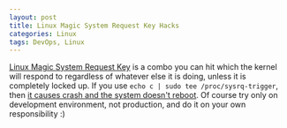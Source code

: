 ```yaml
---
layout: post
title: Linux Magic System Request Key Hacks
categories: Linux
tags: DevOps, Linux
---
```


[Linux Magic System Request Key](https://www.kernel.org/doc/html/v4.10/admin-guide/sysrq.html) is a combo you can hit which the kernel will respond to regardless of whatever else it is doing, unless it is completely locked up. If you use ``echo c | sudo tee /proc/sysrq-trigger``, then [it causes crash and the system doesn't reboot](https://askubuntu.com/questions/222835/echo-c-sudo-tee-proc-sysrq-trigger-causes-crash-and-the-system-doesnt-reboot). Of course try only on development environment, not production, and do it on your own responsibility :)
